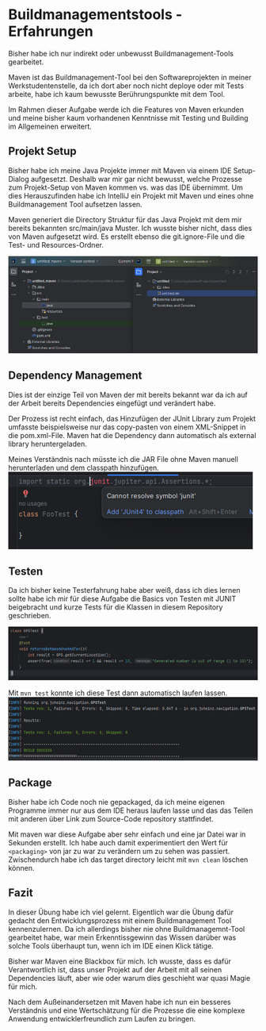#  Buildmanagementstools - Erfahrungen
Bisher habe ich nur indirekt oder unbewusst Buildmanagement-Tools gearbeitet.

Maven ist das Buildmanagement-Tool bei den Softwareprojekten in meiner Werkstudentenstelle,
da ich dort aber noch nicht deploye oder mit Tests arbeite,
habe ich kaum bewusste Berührungspunkte mit dem Tool. 

Im Rahmen dieser Aufgabe werde ich die Features von Maven erkunden und meine
bisher kaum vorhandenen Kenntnisse mit Testing und Building im Allgemeinen erweitert.

## Projekt Setup
Bisher habe ich meine Java Projekte immer mit Maven via einem IDE Setup-Dialog aufgesetzt.
Deshalb war mir gar nicht bewusst, welche Prozesse zum Projekt-Setup von Maven kommen vs. was das IDE übernimmt. 
Um dies Herauszufinden habe ich IntelliJ ein Projekt mit Maven und eines ohne Buildmanagement Tool aufsetzen lassen.

Maven generiert die Directory Struktur für das Java Projekt mit dem mir bereits bekannten src/main/java Muster.
Ich wusste bisher nicht, dass dies von Maven aufgesetzt wird. Es erstellt ebenso die git.ignore-File und die Test- und Resources-Ordner.

![img_2.png](img_2.png)

## Dependency Management
Dies ist der einzige Teil von Maven der mit bereits bekannt war
da ich auf der Arbeit bereits Dependencies eingefügt und verändert habe.

Der Prozess ist recht einfach, das Hinzufügen der JUnit Library zum Projekt umfasste beispielsweise nur das copy-pasten von einem XML-Snippet
in die pom.xml-File.
Maven hat die Dependency dann automatisch als external library heruntergeladen.

Meines Verständnis nach müsste ich die JAR File ohne Maven manuell herunterladen und dem classpath hinzufügen.
![img_3.png](img_3.png)

## Testen 
Da ich bisher keine Testerfahrung habe aber weiß, dass ich dies lernen sollte habe ich mir für diese Aufgabe die Basics
von Testen mit JUNIT beigebracht und kurze Tests für die Klassen in diesem Repository geschrieben.

![img.png](img.png)

Mit `mvn test` konnte ich diese Test dann automatisch laufen lassen. 
![img_1.png](img_1.png)

## Package
Bisher habe ich Code noch nie gepackaged, da ich meine eigenen Programme immer nur aus dem IDE heraus laufen lasse
und das das Teilen mit anderen über Link zum Source-Code repository stattfindet.

Mit maven war diese Aufgabe aber sehr einfach und eine jar Datei war in Sekunden erstellt.
Ich habe auch damit experimentiert den Wert für `<packaging>` von jar zu war zu verändern um zu sehen was passiert.
Zwischendurch habe ich das target directory leicht mit `mvn clean` löschen können. 

## Fazit
In dieser Übung habe ich viel gelernt. Eigentlich war die Übung dafür gedacht den Entwicklungsprozess mit einem 
Buildmanagement Tool kennenzulernen. 
Da ich allerdings bisher nie ohne Buildmanagemnt-Tool gearbeitet habe, war mein Erkenntissgewinn das 
Wissen darüber was solche Tools überhaupt tun, wenn ich im IDE einen Klick tätige. 

Bisher war Maven eine Blackbox für mich. Ich wusste, dass es dafür Verantwortlich ist, dass unser Projekt auf 
der Arbeit mit all seinen Dependencies läuft, aber wie oder warum dies geschieht war quasi Magie für mich.

Nach dem Außeinandersetzen mit Maven habe ich nun ein besseres Verständnis und eine Wertschätzung für die 
Prozesse die eine komplexe Anwendung entwicklerfreundlich zum Laufen zu bringen. 
